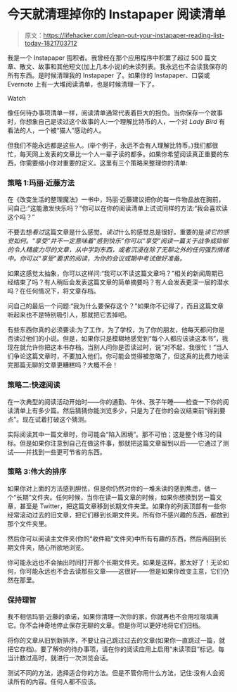 # 今天就清理掉你的 Instapaper 阅读清单

> 原文：<https://lifehacker.com/clean-out-your-instapaper-reading-list-today-1821703712>

我是一个 Instapaper 囤积者。我曾经在那个应用程序中积累了超过 500 篇文章、散文、故事和其他短文(加上几本小说)的未读列表。我永远也不会读我保存的所有东西。是时候清理我的 Instapaper 了。如果你的 Instapaper、口袋或 Evernote 上有一大堆阅读清单，也是时候清理一下了。

Watch

像任何待办事项清单一样，阅读清单通常代表着巨大的抱负。当你保存一个故事时，你想象自己是读过这个故事的人:一个理解比特币的人，一个对 *Lady Bird* 有看法的人，一个被“猫人”感动的人。

但我们不能永远都是这些人。(举个例子，永远不会有人理解比特币。)我们都很忙，每天网上发表的文章比一个人一辈子读的都多。如果你希望阅读真正重要的东西，你需要缩小你对重要的定义。这里有三个策略来整理你的清单:

### 策略 1:玛丽·近藤方法

在《改变生活的整理魔法》一书中，玛丽·近藤建议把你的每一件物品放在胸前，问自己:“这能激发快乐吗？”你可以在你的阅读清单上试试同样的方法:“我会喜欢读这个吗？”

不要去想*看过*这篇文章是什么感觉。*读过*什么的感觉总是很好。重要的是*读它的感觉如何。“享受”并不一定意味着“感到快乐”你可以“享受”阅读一篇关于战争或抑郁的令人精疲力尽的文章，从中学到东西，或者沉浸在除了无聊之外的任何强烈情绪中。你可以“享受”要求的阅读，为你的会议或期中考试做好准备。*

如果这感觉太抽象，你可以这样问:“我可以不读这篇文章吗？”相关的新闻周期已经结束了吗？有人稍后会发表这篇文章的简单摘要吗？有人会发表更深一层的潜水吗？在任何情况下，将文章存档。

问自己的最后一个问题:“我为什么要保存这个？”如果你不记得了，而且这篇文章听起来也不是特别吸引人，那就把它丢掉吧。

有些东西你真的必须要读:为了工作，为了学校，为了你的朋友，他每天都问你是否读过他们的小说。但是，如果你只是模糊地感觉到“每个人都应该读这本书”，我现在就允许你把这本书存档。当别人问你是否读过时，说“对不起，我很忙！”当人们争论这篇文章时，不要加入他们。你可能会觉得被忽略了，但这真的比费力地读完那篇无聊的文章更糟糕吗？大概不会！

### 策略二:快速阅读

在一次典型的阅读活动开始时——你的通勤、午休、孩子午睡——检查一下你的阅读清单上有多少篇。然后猜猜你能浏览多少，只是为了在你的会议结束前“得到要点”。现在试着打破这个猜测。

实际阅读其中一篇文章时，你可能会“陷入困境”。那不可怕；这是整个练习的目标。但是如果你注意到自己在做这件事，那就把这篇文章留到以后——它通过了测试——并找到一些更可节省的东西。

### 策略 3:伟大的排序

如果你对上面的方法感到胆怯，但是你仍然对你的一堆未读的感到焦虑，做一个“长期”文件夹。任何时候，当你在读一篇文章的时候，如果你想换到另一篇文章，甚至是 Twitter，把这篇文章移到长期文件夹里。如果你的列表顶部有一些你经常滚动过去的旧文章，把它们移到长期文件夹。所有你不感兴趣的东西，都放到那个文件夹里。

然后你可以阅读主文件夹(你的“收件箱”文件夹)中所有有趣的东西，然后再回到长期文件夹，随心所欲地浏览。

你可能永远也不会抽出时间打开那个长期文件夹。如果是这样，那太好了！无论如何，你可能永远也不会去读那些文章——这很好——但是如果你改变主意，它们仍然在那里。

### 保持理智

我不相信玛丽·近藤的承诺，如果你清理一次你的家，你就再也不会用垃圾填满它。你不会神奇地停止保存无聊的文章。但是你可以更好地将它们归档。

将你的文章从旧到新排序，不要让自己跳过过去的文章(如果你一直跳过一篇，就把它存档)。要了解你的待办事项，请在你的阅读应用上启用“未读项目”标记。每当计数过高时，就进行一次浏览会话。

测试不同的方法，选择适合你的方法。但是不管你用什么方法，记住:没有人会阅读所有的内容。任何人都不应该。